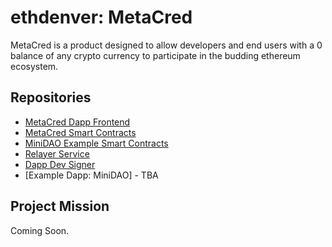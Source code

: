 # ethdenver: MetaCred

MetaCred is a product designed to allow developers and end users with a 0 balance of any crypto currency to participate in the budding ethereum ecosystem.

## Repositories

 - [MetaCred Dapp Frontend](https://github.com/rapid-eth/meta-credits)
 - [MetaCred Smart Contracts](https://github.com/rapid-eth/ethdenver-metacred-contracts)
 - [MiniDAO Example Smart Contracts](https://github.com/rapid-eth/ethdenver-metacred-minidao-example)
 - [Relayer Service](https://github.com/rapid-eth/ethdenver-metacred-relayer-lambda)
 - [Dapp Dev Signer](https://github.com/rapid-eth/ethdenver-metacred-dapp-signer-lambda)
 - [Example Dapp: MiniDAO] - TBA

## Project Mission

Coming Soon.
